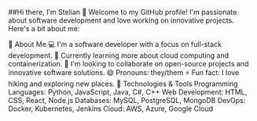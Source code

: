 
##Hi there, I'm Stelian 👋
Welcome to my GitHub profile! I'm passionate about software development and love working on innovative projects. Here's a bit about me:

🚀 About Me
💻 I'm a software developer with a focus on full-stack development.
🌱 Currently learning more about cloud computing and containerization.
👯 I'm looking to collaborate on open-source projects and innovative software solutions.
😄 Pronouns: they/them
⚡ Fun fact: I love hiking and exploring new places.
🔧 Technologies & Tools
Programming Languages: Python, JavaScript, Java, C#, C++
Web Development: HTML, CSS, React, Node.js
Databases: MySQL, PostgreSQL, MongoDB
DevOps: Docker, Kubernetes, Jenkins
Cloud: AWS, Azure, Google Cloud

